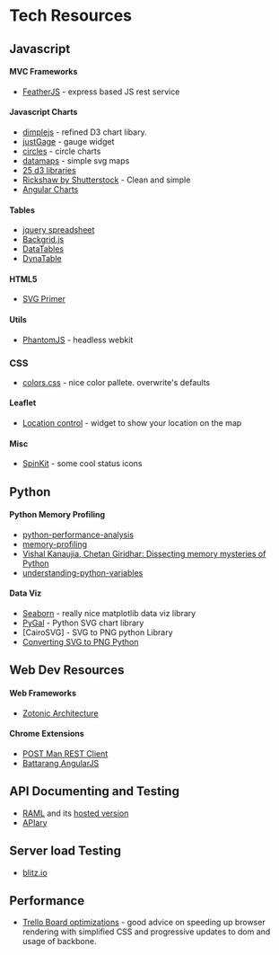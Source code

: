 # Tech Resources


## Javascript

#### MVC Frameworks
* [FeatherJS](http://feathersjs.com/) - express based JS rest service

#### Javascript Charts
* [dimplejs](http://dimplejs.org/) - refined D3 chart libary.
* [justGage](http://justgage.com/) - gauge widget
* [circles](https://github.com/lugolabs/circles) - circle charts
* [datamaps](http://datamaps.github.io/) - simple svg maps
* [25 d3 libraries](https://gist.github.com/widged/6820559)
* [Rickshaw by Shutterstock](http://code.shutterstock.com/rickshaw) - Clean and simple
* [Angular Charts](http://chinmaymk.github.io/angular-charts/)

#### Tables
* [jquery spreadsheet](http://visop-dev.com/jQuery.sheet/jquery.sheet.html)
* [Backgrid.js](http://backgridjs.com/)
* [DataTables](http://datatables.net/)
* [DynaTable](http://www.dynatable.com/)

#### HTML5
* [SVG Primer](http://alignedleft.com/tutorials/d3/an-svg-primer)

#### Utils
* [PhantomJS](http://phantomjs.org/) - headless webkit

### CSS
* [colors.css](http://clrs.cc/) - nice color pallete. overwrite's defaults

#### Leaflet
* [Location control](http://domoritz.de/leaflet-locatecontrol/demo) - widget to show your location on the map

#### Misc
* [SpinKit](http://tobiasahlin.com/spinkit/) - some cool status icons

## Python

#### Python Memory Profiling
* [python-performance-analysis](http://www.huyng.com/posts/python-performance-analysis/)
* [memory-profiling](http://django-notes.blogspot.com/2012/02/memory-profiling.html)
* [Vishal Kanaujia, Chetan Giridhar: Dissecting memory mysteries of Python](http://www.youtube.com/watch?v=7glw_5YFU-Q)
* [understanding-python-variables](http://foobarnbaz.com/2012/07/08/understanding-python-variables/)

#### Data Viz
* [Seaborn](http://stanford.edu/~mwaskom/software/seaborn/index.html) - really nice matplotlib data viz library
* [PyGal](http://pygal.org/chart_types/#bar-charts-histograms) - Python SVG chart library
* [CairoSVG] - SVG to PNG python Library
* [Converting SVG to PNG Python](http://stackoverflow.com/questions/6589358/convert-svg-to-png-in-python)



## Web Dev Resources

#### Web Frameworks
* [Zotonic Architecture](http://aosabook.org/en/posa/zotonic.html)

#### Chrome Extensions
* [POST Man REST Client](https://chrome.google.com/webstore/detail/postman-rest-client/fdmmgilgnpjigdojojpjoooidkmcomcm?hl=en)
* [Battarang AngularJS](https://chrome.google.com/webstore/detail/angularjs-batarang/ighdmehidhipcmcojjgiloacoafjmpfk?hl=en)


## API Documenting and Testing
* [RAML](http://raml.org) and its [hosted version](http://www.apihub.com/)
* [APIary](http://apiary.io/)

## Server load Testing
* [blitz.io](https://www.blitz.io/)

## Performance
* [Trello Board optimizations](http://blog.fogcreek.com/we-spent-a-week-making-trello-boards-load-extremely-fast-heres-how-we-did-it/) - good advice on speeding up browser rendering with simplified CSS and progressive updates to dom and usage of backbone.
